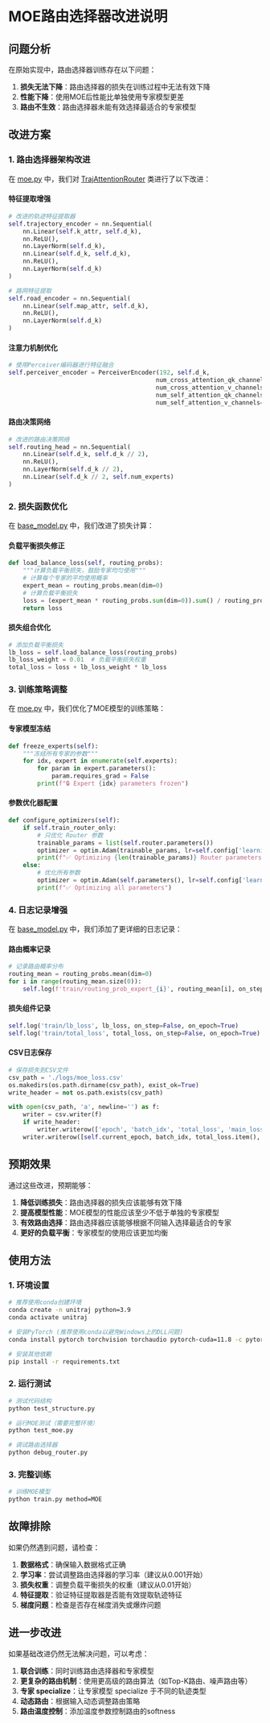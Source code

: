 # MOE路由选择器改进说明

## 问题分析

在原始实现中，路由选择器训练存在以下问题：

1. **损失无法下降**：路由选择器的损失在训练过程中无法有效下降
2. **性能下降**：使用MOE后性能比单独使用专家模型更差
3. **路由不生效**：路由选择器未能有效选择最适合的专家模型

## 改进方案

### 1. 路由选择器架构改进

在 [moe.py](file:///c:/Users/Administrator/Desktop/01/moe.py) 中，我们对 [TrajAttentionRouter](file:///c:/Users/Administrator/Desktop/01/moe.py#L24-L132) 类进行了以下改进：

#### 特征提取增强
```python
# 改进的轨迹特征提取器
self.trajectory_encoder = nn.Sequential(
    nn.Linear(self.k_attr, self.d_k),
    nn.ReLU(),
    nn.LayerNorm(self.d_k),
    nn.Linear(self.d_k, self.d_k),
    nn.ReLU(),
    nn.LayerNorm(self.d_k)
)

# 路网特征提取
self.road_encoder = nn.Sequential(
    nn.Linear(self.map_attr, self.d_k),
    nn.ReLU(),
    nn.LayerNorm(self.d_k)
)
```

#### 注意力机制优化
```python
# 使用Perceiver编码器进行特征融合
self.perceiver_encoder = PerceiverEncoder(192, self.d_k,
                                         num_cross_attention_qk_channels=self.d_k,
                                         num_cross_attention_v_channels=self.d_k,
                                         num_self_attention_qk_channels=self.d_k,
                                         num_self_attention_v_channels=self.d_k)
```

#### 路由决策网络
```python
# 改进的路由决策网络
self.routing_head = nn.Sequential(
    nn.Linear(self.d_k, self.d_k // 2),
    nn.ReLU(),
    nn.LayerNorm(self.d_k // 2),
    nn.Linear(self.d_k // 2, self.num_experts)
)
```

### 2. 损失函数优化

在 [base_model.py](file:///c:/Users/Administrator/Desktop/01/base_model.py) 中，我们改进了损失计算：

#### 负载平衡损失修正
```python
def load_balance_loss(self, routing_probs):
    """计算负载平衡损失，鼓励专家均匀使用"""
    # 计算每个专家的平均使用概率
    expert_mean = routing_probs.mean(dim=0)
    # 计算负载平衡损失
    loss = (expert_mean * routing_probs.sum(dim=0)).sum() / routing_probs.size(0)
    return loss
```

#### 损失组合优化
```python
# 添加负载平衡损失
lb_loss = self.load_balance_loss(routing_probs)
lb_loss_weight = 0.01  # 负载平衡损失权重
total_loss = loss + lb_loss_weight * lb_loss
```

### 3. 训练策略调整

在 [moe.py](file:///c:/Users/Administrator/Desktop/01/moe.py) 中，我们优化了MOE模型的训练策略：

#### 专家模型冻结
```python
def freeze_experts(self):
    """冻结所有专家的参数"""
    for idx, expert in enumerate(self.experts):
        for param in expert.parameters():
            param.requires_grad = False
        print(f"🔒 Expert {idx} parameters frozen")
```

#### 参数优化器配置
```python
def configure_optimizers(self):
    if self.train_router_only:
        # 只优化 Router 参数
        trainable_params = list(self.router.parameters())
        optimizer = optim.Adam(trainable_params, lr=self.config['learning_rate'], eps=0.0001, weight_decay=1e-4)
        print(f"✅ Optimizing {len(trainable_params)} Router parameters only")
    else:
        # 优化所有参数
        optimizer = optim.Adam(self.parameters(), lr=self.config['learning_rate'], eps=0.0001, weight_decay=1e-4)
        print(f"✅ Optimizing all parameters")
```

### 4. 日志记录增强

在 [base_model.py](file:///c:/Users/Administrator/Desktop/01/base_model.py) 中，我们添加了更详细的日志记录：

#### 路由概率记录
```python
# 记录路由概率分布
routing_mean = routing_probs.mean(dim=0)
for i in range(routing_mean.size(0)):
    self.log(f'train/routing_prob_expert_{i}', routing_mean[i], on_step=False, on_epoch=True)
```

#### 损失组件记录
```python
self.log('train/lb_loss', lb_loss, on_step=False, on_epoch=True)
self.log('train/total_loss', total_loss, on_step=False, on_epoch=True)
```

#### CSV日志保存
```python
# 保存损失到CSV文件
csv_path = './logs/moe_loss.csv'
os.makedirs(os.path.dirname(csv_path), exist_ok=True)
write_header = not os.path.exists(csv_path)

with open(csv_path, 'a', newline='') as f:
    writer = csv.writer(f)
    if write_header:
        writer.writerow(['epoch', 'batch_idx', 'total_loss', 'main_loss', 'lb_loss'])  # 表头
    writer.writerow([self.current_epoch, batch_idx, total_loss.item(), loss.item(), lb_loss.item()])
```

## 预期效果

通过这些改进，预期能够：

1. **降低训练损失**：路由选择器的损失应该能够有效下降
2. **提高模型性能**：MOE模型的性能应该至少不低于单独的专家模型
3. **有效路由选择**：路由选择器应该能够根据不同输入选择最适合的专家
4. **更好的负载平衡**：专家模型的使用应该更加均衡

## 使用方法

### 1. 环境设置

```bash
# 推荐使用conda创建环境
conda create -n unitraj python=3.9
conda activate unitraj

# 安装PyTorch (推荐使用conda以避免Windows上的DLL问题)
conda install pytorch torchvision torchaudio pytorch-cuda=11.8 -c pytorch -c nvidia

# 安装其他依赖
pip install -r requirements.txt
```

### 2. 运行测试

```bash
# 测试代码结构
python test_structure.py

# 运行MOE测试（需要完整环境）
python test_moe.py

# 调试路由选择器
python debug_router.py
```

### 3. 完整训练

```bash
# 训练MOE模型
python train.py method=MOE
```

## 故障排除

如果仍然遇到问题，请检查：

1. **数据格式**：确保输入数据格式正确
2. **学习率**：尝试调整路由选择器的学习率（建议从0.001开始）
3. **损失权重**：调整负载平衡损失的权重（建议从0.01开始）
4. **特征提取**：验证特征提取器是否能有效提取轨迹特征
5. **梯度问题**：检查是否存在梯度消失或爆炸问题

## 进一步改进

如果基础改进仍然无法解决问题，可以考虑：

1. **联合训练**：同时训练路由选择器和专家模型
2. **更复杂的路由机制**：使用更高级的路由算法（如Top-K路由、噪声路由等）
3. **专家 specialize**：让专家模型 specialize 于不同的轨迹类型
4. **动态路由**：根据输入动态调整路由策略
5. **路由温度控制**：添加温度参数控制路由的softness